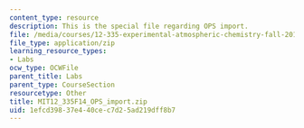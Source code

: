 ```yaml
---
content_type: resource
description: This is the special file regarding OPS import.
file: /media/courses/12-335-experimental-atmospheric-chemistry-fall-2014/1efcd39837e440cec7d25ad219dff8b7_MIT12_335F14_OPS_import.zip
file_type: application/zip
learning_resource_types:
- Labs
ocw_type: OCWFile
parent_title: Labs
parent_type: CourseSection
resourcetype: Other
title: MIT12_335F14_OPS_import.zip
uid: 1efcd398-37e4-40ce-c7d2-5ad219dff8b7
---
```

